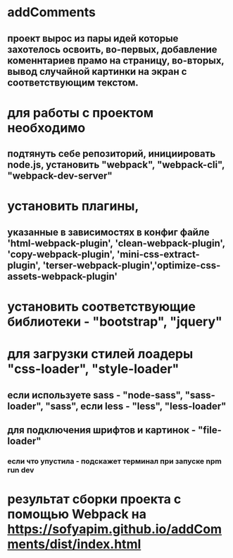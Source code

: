 # addComments
## проект вырос из пары идей которые захотелось освоить, во-первых, добавление коменнтариев прамо на страницу, во-вторых, вывод случайной картинки на экран с соответствующим текстом.
# для работы с проектом необходимо
## подтянуть себе репозиторий, инициировать node.js, установить  "webpack", "webpack-cli", "webpack-dev-server"
# установить плагины,
## указанные в зависимостях в конфиг файле 'html-webpack-plugin', 'clean-webpack-plugin', 'copy-webpack-plugin', 'mini-css-extract-plugin', 'terser-webpack-plugin','optimize-css-assets-webpack-plugin'
# установить соответствующие библиотеки - "bootstrap", "jquery"

# для загрузки стилей  лоадеры  "css-loader",  "style-loader"
## если используете sass -  "node-sass", "sass-loader", "sass", если less - "less",  "less-loader"
## для подключения шрифтов и картинок -  "file-loader"
 ### если что упустила - подскажет терминал при запуске npm run dev
   
   
# результат сборки проекта с помощью Webpack на https://sofyapim.github.io/addComments/dist/index.html


